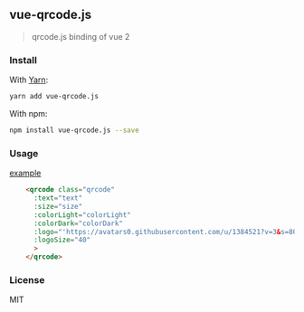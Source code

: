 ## vue-qrcode.js

> qrcode.js binding of vue 2

### Install

With [Yarn](https://yarnpkg.com):
```bash
yarn add vue-qrcode.js
```

With npm:
```bash
npm install vue-qrcode.js --save
```

### Usage
[example](https://wangbinyq.github.io/vue-qrcode.js/test/)

```html
    <qrcode class="qrcode"
      :text="text"
      :size="size"
      :colorLight="colorLight"
      :colorDark="colorDark"
      :logo="'https://avatars0.githubusercontent.com/u/1384521?v=3&s=80'"
      :logoSize="40"
      >
    </qrcode>
```

### License
MIT